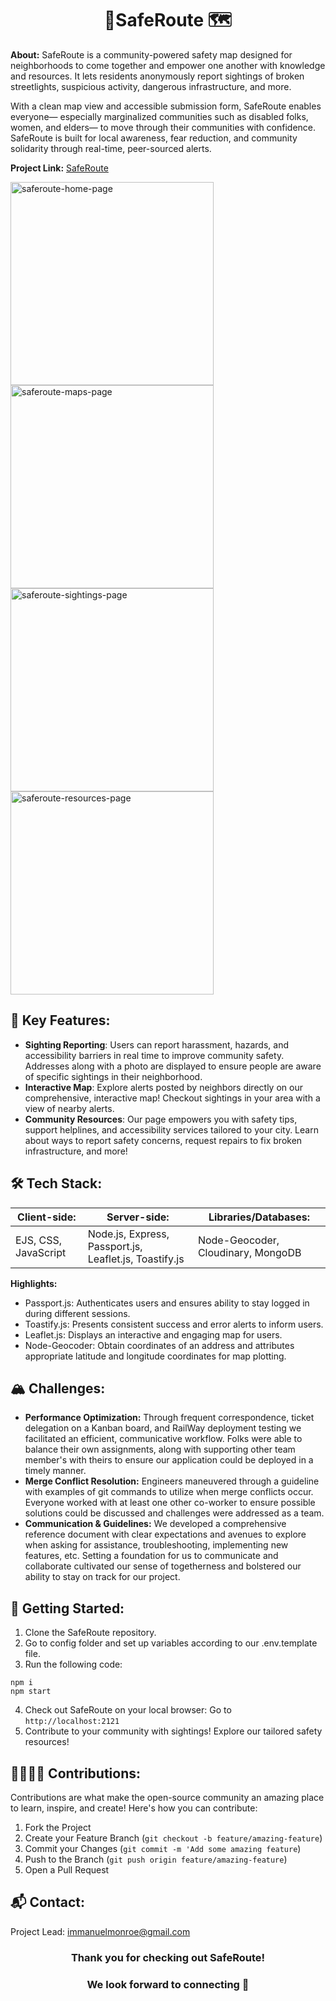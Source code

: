 <h1 align="center"> 📍SafeRoute 🗺️ </h1>

**About:** SafeRoute is a community-powered safety map designed for neighborhoods to come together and empower one another with knowledge and resources. It lets residents anonymously report sightings of broken streetlights, suspicious activity, dangerous infrastructure, and more.

With a clean map view and accessible submission form, SafeRoute enables everyone— especially marginalized communities such as disabled folks, women, and elders— to move through their communities with confidence. SafeRoute is built for local awareness, fear reduction, and community solidarity through real-time, peer-sourced alerts.

**Project Link:** [SafeRoute](https://safe-route-6iqv.onrender.com/)

<img width="325" alt="saferoute-home-page" src="https://github.com/user-attachments/assets/75424713-a6a6-4b95-8a2f-aebbf1d7fc4d" />
<img width="325" alt="saferoute-maps-page" src="https://github.com/user-attachments/assets/8f1163fe-ba3c-43c5-b67e-009c5a4d26f2" />
<img width="325" alt="saferoute-sightings-page" src="https://github.com/user-attachments/assets/bebdea88-4043-4de5-bb29-537fda629445" />
<img width="325" alt="saferoute-resources-page" src="https://github.com/user-attachments/assets/f571bc2f-3ffa-48a3-ad99-88be7f47fe77" />

## 🌟 Key Features:
   - **Sighting Reporting**: Users can report harassment, hazards, and accessibility barriers in real time to improve community safety. Addresses along with a photo are displayed to ensure people are aware of specific sightings in their neighborhood.
   - **Interactive Map**: Explore alerts posted by neighbors directly on our comprehensive, interactive map! Checkout sightings in your area with a view of nearby alerts.
   - **Community Resources**: Our page empowers you with safety tips, support helplines, and accessibility services tailored to your city. Learn about ways to report safety concerns, request repairs to fix broken infrastructure, and more!

## 🛠️ Tech Stack:
| **Client-side:** | **Server-side:** | **Libraries/Databases:** |
| --- | --- | --- |
| EJS, CSS, JavaScript | Node.js, Express, Passport.js, Leaflet.js, Toastify.js | Node-Geocoder, Cloudinary, MongoDB |


**Highlights:**
- Passport.js: Authenticates users and ensures ability to stay logged in during different sessions.
- Toastify.js: Presents consistent success and error alerts to inform users.
- Leaflet.js: Displays an interactive and engaging map for users.
- Node-Geocoder: Obtain coordinates of an address and attributes appropriate latitude and longitude coordinates for map plotting.

## 🏔️ Challenges:
- **Performance Optimization:** Through frequent correspondence, ticket delegation on a Kanban board, and RailWay deployment testing we facilitated an efficient, communicative workflow. Folks were able to balance their own assignments, along with supporting other team member's with theirs to ensure our application could be deployed in a timely manner.
- **Merge Conflict Resolution:** Engineers maneuvered through a guideline with examples of git commands to utilize when merge conflicts occur. Everyone worked with at least one other co-worker to ensure possible solutions could be discussed and challenges were addressed as a team.
- **Communication & Guidelines:** We developed a comprehensive reference document with clear expectations and avenues to explore when asking for assistance, troubleshooting, implementing new features, etc. Setting a foundation for us to communicate and collaborate cultivated our sense of togetherness and bolstered our ability to stay on track for our project.

## 🚞 Getting Started:
1. Clone the SafeRoute repository.
2. Go to config folder and set up variables according to our .env.template file.
3. Run the following code:
```
npm i
npm start
```
4. Check out SafeRoute on your local browser:
   Go to `http://localhost:2121`
5. Contribute to your community with sightings! Explore our tailored safety resources!

## 🫱🏽‍🫲🏼 Contributions:
Contributions are what make the open-source community an amazing place to learn, inspire, and create! Here's how you can contribute:
1. Fork the Project
2. Create your Feature Branch (`git checkout -b feature/amazing-feature`)
3. Commit your Changes (`git commit -m 'Add some amazing feature`)
4. Push to the Branch (`git push origin feature/amazing-feature`)
5. Open a Pull Request

## 📬 Contact:
Project Lead: immanuelmonroe@gmail.com

<h3 align="center">Thank you for checking out SafeRoute!</h3>
<h3 align="center">We look forward to connecting 🚀</h3>

